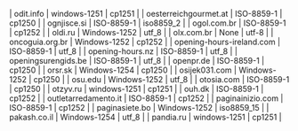| odit.info | windows-1251 | cp1251 |
| oesterreichgourmet.at | ISO-8859-1 | cp1250 |
| ognjisce.si | ISO-8859-1 | iso8859_2 |
| ogol.com.br | ISO-8859-1 | cp1252 |
| oldi.ru | Windows-1252 | utf_8 |
| olx.com.br | None | utf-8 |
| oncoguia.org.br | Windows-1252 | cp1252 |
| opening-hours-ireland.com | ISO-8859-1 | utf_8 |
| opening-hours.nz | ISO-8859-1 | utf_8 |
| openingsurengids.be | ISO-8859-1 | utf_8 |
| openpr.de | ISO-8859-1 | cp1250 |
| orsr.sk | Windows-1254 | cp1250 |
| osijek031.com | Windows-1252 | cp1250 |
| osu.edu | Windows-1252 | utf_8 |
| otosia.com | ISO-8859-1 | cp1250 |
| otzyv.ru | windows-1251 | cp1251 |
| ouh.dk | ISO-8859-1 | cp1252 |
| outletarredamento.it | ISO-8859-1 | cp1252 |
| paginainizio.com | ISO-8859-1 | cp1252 |
| paginasiete.bo | Windows-1252 | iso8859_15 |
| pakash.co.il | Windows-1254 | utf_8 |
| pandia.ru | windows-1251 | cp1251 |
